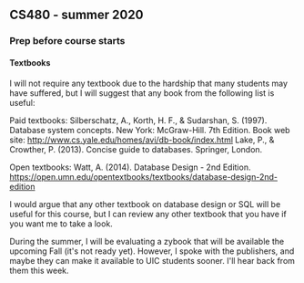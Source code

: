 ## CS480 - summer 2020

### Prep before course starts


#### Textbooks

I will not require any textbook due to the hardship that many students may have suffered, but I will suggest that any book from the following list is useful:
 
Paid textbooks:
Silberschatz, A., Korth, H. F., & Sudarshan, S. (1997). Database system concepts. New York: McGraw-Hill. 7th Edition. Book web site: http://www.cs.yale.edu/homes/avi/db-book/index.html
Lake, P., & Crowther, P. (2013). Concise guide to databases. Springer, London.
 
Open textbooks:
Watt, A. (2014). Database Design - 2nd Edition. https://open.umn.edu/opentextbooks/textbooks/database-design-2nd-edition
 
I would argue that any other textbook on database design or SQL will be useful for this course, but I can review any other textbook that you have if you want me to take a look.
 
During the summer, I will be evaluating a zybook that will be available the upcoming Fall (it's not ready yet). However, I spoke with the publishers, and maybe they can make it available to UIC students sooner. I'll hear back from them this week.
